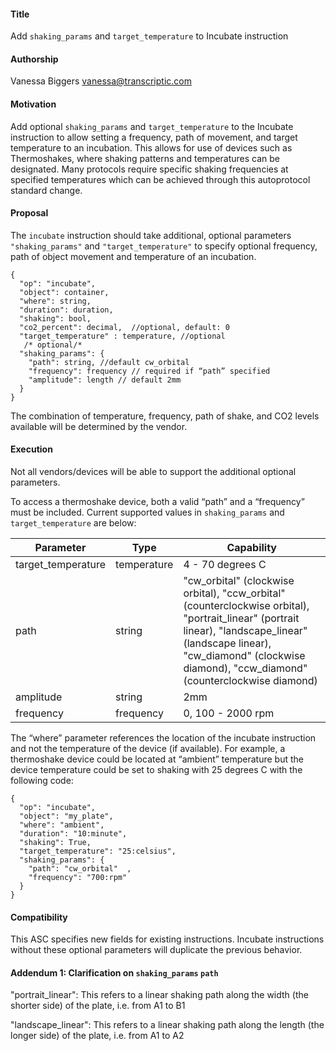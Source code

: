 ﻿#### **Title**
Add `shaking_params` and `target_temperature` to Incubate instruction


#### **Authorship**
Vanessa Biggers <vanessa@transcriptic.com>


#### **Motivation**
Add optional `shaking_params` and `target_temperature` to the Incubate instruction to allow setting a frequency, path of movement, and target temperature to an incubation.  This allows for use of devices such as Thermoshakes, where shaking patterns and temperatures can be designated.  Many protocols require specific shaking frequencies at specified temperatures which can be achieved through this autoprotocol standard change.


#### **Proposal**


The `incubate` instruction should take additional, optional parameters `"shaking_params"` and `"target_temperature"` to specify optional frequency, path of object movement and temperature of an incubation.


```
{
  "op": "incubate",
  "object": container,
  "where": string,
  "duration": duration,
  "shaking": bool,
  "co2_percent": decimal,  //optional, default: 0
  "target_temperature" : temperature, //optional
   /* optional/*
  "shaking_params": {
    "path": string, //default cw_orbital
    "frequency": frequency // required if “path” specified
    "amplitude": length // default 2mm
  }
}
```
The combination of temperature, frequency, path of shake, and CO2 levels available will be determined by the vendor.




#### **Execution**
Not all vendors/devices will be able to support the additional optional parameters.


To access a thermoshake device, both a valid “path” and a “frequency” must be included.  Current supported values in `shaking_params` and `target_temperature` are below:




| Parameter | Type | Capability |
|--|--|--|
| target_temperature | temperature | 4 - 70 degrees C|
| path | string | "cw_orbital" (clockwise orbital), "ccw_orbital"(counterclockwise orbital), "portrait_linear" (portrait linear), "landscape_linear" (landscape linear),  "cw_diamond" (clockwise diamond), "ccw_diamond" (counterclockwise diamond)|
| amplitude | string | 2mm |
| frequency | frequency | 0, 100 - 2000 rpm |
	


The “where” parameter references the location of the incubate instruction and not the temperature of the device (if available). For example, a thermoshake device could be located at “ambient” temperature but the device temperature could be set to shaking with 25 degrees C with the following code:


```
{
  "op": "incubate",
  "object": "my_plate",
  "where": "ambient",
  "duration": "10:minute",
  "shaking": True,
  "target_temperature": "25:celsius",
  "shaking_params": {
    "path": "cw_orbital"  ,
    "frequency": "700:rpm"
  } 
}
```








#### **Compatibility**
This ASC specifies new fields for existing instructions. Incubate instructions without these optional parameters will duplicate the previous behavior.  


#### **Addendum 1: Clarification on `shaking_params` `path`**


"portrait_linear": This refers to a linear shaking path along the width (the shorter side) of the plate, i.e. from A1 to B1


"landscape_linear": This refers to a linear shaking path along the length (the longer side) of the plate, i.e. from A1 to A2


